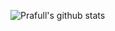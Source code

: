 ![Prafull's github stats](https://github-readme-stats.vercel.app/api?username=prafull11&count_private=true&hide=stars&theme=radical&show_icons=true)
